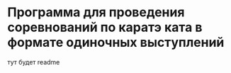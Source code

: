 # Программа для проведения соревнований по каратэ ката в формате одиночных выступлений #

тут будет readme
